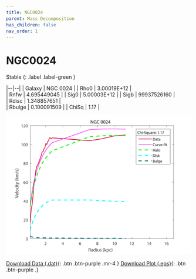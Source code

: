 ```yaml
---
title: NGC0024
parent: Mass Decomposition
has_children: false
nav_order: 1
---
```


# NGC0024 
Stable
{: .label .label-green }

|--|--|
| Galaxy    | NGC 0024 |
| Rho0     |	3.00019E+12	   |   
| Rnfw  | 4.695449045	  |
| Sig0     | 5.00003E+12	 |
| Sigb     | 99937526160	|  
| Rdisc  | 1.348857651	|   
| Rbulge      | 0.100091509 | 
| ChiSq | 1.17 |

![](/assets/plot/NGC0024.jpg)

[Download Data (.dat)](https://raw.githubusercontent.com/adhitya-spas/Database/gh-pages/assets/data/NGC0024.dat){: .btn .btn-purple .mr-4 }
[Download Plot (.eps)](https://raw.githubusercontent.com/adhitya-spas/Database/gh-pages/assets/plot/NGC0024.rar){: .btn .btn-purple .}
